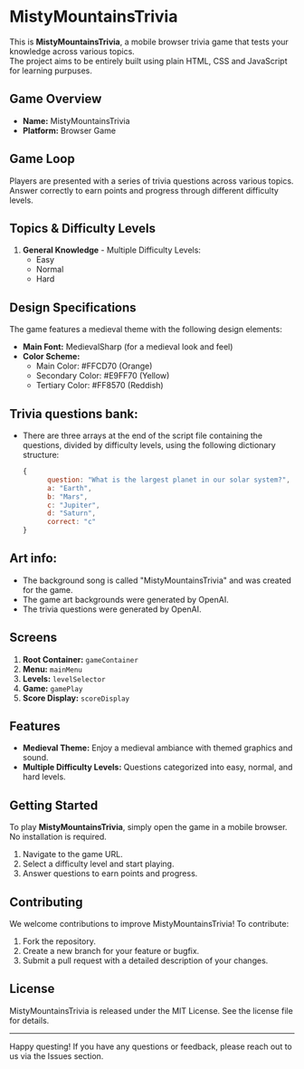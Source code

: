 # MistyMountainsTrivia

This is **MistyMountainsTrivia**, a mobile browser trivia game that tests your knowledge across various topics.  
The project aims to be entirely built using plain HTML, CSS and JavaScript for learning purpuses.  

## Game Overview

- **Name:** MistyMountainsTrivia
- **Platform:** Browser Game
  
## Game Loop

Players are presented with a series of trivia questions across various topics. Answer correctly to earn points and progress through different difficulty levels.

## Topics & Difficulty Levels

1. **General Knowledge** - Multiple Difficulty Levels:
   - Easy
   - Normal
   - Hard

## Design Specifications

The game features a medieval theme with the following design elements:

- **Main Font:** MedievalSharp (for a medieval look and feel)
- **Color Scheme:**
  - Main Color: #FFCD70 (Orange)
  - Secondary Color: #E9FF70 (Yellow)
  - Tertiary Color: #FF8570 (Reddish)

## Trivia questions bank:

- There are three arrays at the end of the script file containing the questions, divided by difficulty levels, using the following dictionary structure:  
  ``` JavaScript
  {  
        question: "What is the largest planet in our solar system?",
        a: "Earth",
        b: "Mars",
        c: "Jupiter",
        d: "Saturn",
        correct: "c"
  }
  ```

## Art info:

- The background song is called "MistyMountainsTrivia" and was created for the game.
- The game art backgrounds were generated by OpenAI.
- The trivia questions were generated by OpenAI.

## Screens

1. **Root Container:** `gameContainer`
2. **Menu:** `mainMenu`
3. **Levels:** `levelSelector`
4. **Game:** `gamePlay`
5. **Score Display:** `scoreDisplay`

## Features

- **Medieval Theme:** Enjoy a medieval ambiance with themed graphics and sound.
- **Multiple Difficulty Levels:** Questions categorized into easy, normal, and hard levels.

## Getting Started

To play **MistyMountainsTrivia**, simply open the game in a mobile browser. No installation is required.

1. Navigate to the game URL.
2. Select a difficulty level and start playing.
3. Answer questions to earn points and progress.

## Contributing

We welcome contributions to improve MistyMountainsTrivia! To contribute:

1. Fork the repository.
2. Create a new branch for your feature or bugfix.
3. Submit a pull request with a detailed description of your changes.

## License

MistyMountainsTrivia is released under the MIT License. See the license file for details.

---

Happy questing! If you have any questions or feedback, please reach out to us via the Issues section.
